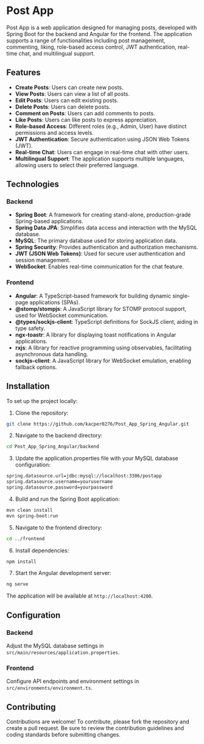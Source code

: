 # Post App

Post App is a web application designed for managing posts, developed with Spring Boot for the backend and Angular for the frontend. The application supports a range of functionalities including post management, commenting, liking, role-based access control, JWT authentication, real-time chat, and multilingual support.

## Features

- **Create Posts**: Users can create new posts.
- **View Posts**: Users can view a list of all posts.
- **Edit Posts**: Users can edit existing posts.
- **Delete Posts**: Users can delete posts.
- **Comment on Posts**: Users can add comments to posts.
- **Like Posts**: Users can like posts to express appreciation.
- **Role-based Access**: Different roles (e.g., Admin, User) have distinct permissions and access levels.
- **JWT Authentication**: Secure authentication using JSON Web Tokens (JWT).
- **Real-time Chat**: Users can engage in real-time chat with other users.
- **Multilingual Support**: The application supports multiple languages, allowing users to select their preferred language.

## Technologies

### Backend

- **Spring Boot**: A framework for creating stand-alone, production-grade Spring-based applications.
- **Spring Data JPA**: Simplifies data access and interaction with the MySQL database.
- **MySQL**: The primary database used for storing application data.
- **Spring Security**: Provides authentication and authorization mechanisms.
- **JWT (JSON Web Tokens)**: Used for secure user authentication and session management.
- **WebSocket**: Enables real-time communication for the chat feature.

### Frontend

- **Angular**: A TypeScript-based framework for building dynamic single-page applications (SPAs).
- **@stomp/stompjs**: A JavaScript library for STOMP protocol support, used for WebSocket communication.
- **@types/sockjs-client**: TypeScript definitions for SockJS client, aiding in type safety.
- **ngx-toastr**: A library for displaying toast notifications in Angular applications.
- **rxjs**: A library for reactive programming using observables, facilitating asynchronous data handling.
- **sockjs-client**: A JavaScript library for WebSocket emulation, enabling fallback options.

## Installation

To set up the project locally:

1. Clone the repository:
```bash
git clone https://github.com/kacper0276/Post_App_Spring_Angular.git
```
2. Navigate to the backend directory:
```bash
cd Post_App_Spring_Angular/backend
```
3. Update the application.properties file with your MySQL database configuration:
```bash
spring.datasource.url=jdbc:mysql://localhost:3306/postapp
spring.datasource.username=yourusername
spring.datasource.password=yourpassword
```
4. Build and run the Spring Boot application:
```bash
mvn clean install
mvn spring-boot:run
```
5. Navigate to the frontend directory:
```bash
cd ../frontend
```
6. Install dependencies:
```bash
npm install
```
7. Start the Angular development server:
```bash
ng serve
 ```
The application will be available at `http://localhost:4200`.

## Configuration

### Backend

Adjust the MySQL database settings in `src/main/resources/application.properties`.

### Frontend

Configure API endpoints and environment settings in `src/environments/environment.ts`.

## Contributing
Contributions are welcome! To contribute, please fork the repository and create a pull request. Be sure to review the contribution guidelines and coding standards before submitting changes.

